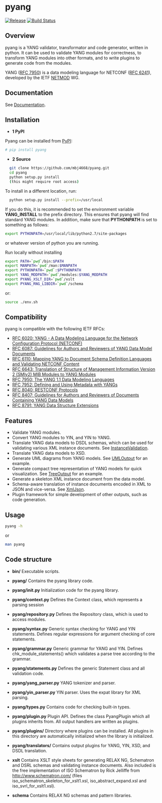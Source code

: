 # pyang #

[![Release](https://img.shields.io/github/v/release/mbj4668/pyang)](https://github.com/mbj4668/pyang/releases) [![Build Status](https://github.com/mbj4668/pyang/actions/workflows/tests.yml/badge.svg)](https://github.com/mbj4668/pyang/actions)

## Overview ##

pyang is a YANG validator, transformator and code generator, written
in python. It can be used to validate YANG modules for correctness, to
transform YANG modules into other formats, and to write plugins to
generate code from the modules.

YANG ([RFC 7950](http://tools.ietf.org/html/rfc7950)) is a data modeling language for NETCONF ([RFC 6241](http://tools.ietf.org/html/rfc6241)), developed by the IETF [NETMOD](http://www.ietf.org/html.charters/netmod-charter.html) WG.

## Documentation ##

See [Documentation](https://github.com/mbj4668/pyang/wiki/Documentation).

## Installation ##

- **1 PyPI**

Pyang can be installed from [PyPI](https://pypi.python.org/pypi):

```sh
# pip install pyang
```

- **2 Source**

```sh
  git clone https://github.com/mbj4668/pyang.git
  cd pyang
  python setup.py install
  (this might require root access)
```


To install in a different location, run:

```sh
  python setup.py install --prefix=/usr/local
```

If you do this, it is recommended to set the environment variable
**YANG_INSTALL** to the prefix directory.  This ensures that pyang will
find standard YANG modules. In addition, make sure that **PYTHONPATH** is set
to something as follows:

```sh
export PYTHONPATH=/usr/local/lib/python2.7/site-packages
```

or whatever version of python you are running.


Run locally without installing

```sh
export PATH=`pwd`/bin:$PATH
export MANPATH=`pwd`/man:$MANPATH
export PYTHONPATH=`pwd`:$PYTHONPATH
export YANG_MODPATH=`pwd`/modules:$YANG_MODPATH
export PYANG_XSLT_DIR=`pwd`/xslt
export PYANG_RNG_LIBDIR=`pwd`/schema
```

or:

```sh
source ./env.sh
```

## Compatibility ##

pyang is compatible with the following IETF RFCs:

  * [RFC 6020: YANG - A Data Modeling Language for the Network Configuration Protocol (NETCONF)](https://tools.ietf.org/html/rfc6020)
  * [RFC 6087: Guidelines for Authors and Reviewers of YANG Data Model Documents](https://tools.ietf.org/html/rfc6087)
  * [RFC 6110: Mapping YANG to Document Schema Definition Languages and Validating NETCONF Content](https://tools.ietf.org/html/rfc6110)
  * [RFC 6643: Translation of Structure of Management Information Version 2 (SMIv2) MIB Modules to YANG Modules](https://tools.ietf.org/html/rfc6643)
  * [RFC 7950: The YANG 1.1 Data Modeling Languages](https://tools.ietf.org/html/rfc7950)
  * [RFC 7952: Defining and Using Metadata with YANGs](https://tools.ietf.org/html/rfc7952)
  * [RFC 8040: RESTCONF Protocols](https://tools.ietf.org/html/rfc8040)
  * [RFC 8407: Guidelines for Authors and Reviewers of Documents Containing YANG Data Models](https://tools.ietf.org/html/rfc8407)
  * [RFC 8791: YANG Data Structure Extensions](https://tools.ietf.org/html/rfc8791)

## Features ##

  * Validate YANG modules.
  * Convert YANG modules to YIN, and YIN to YANG.
  * Translate YANG data models to DSDL schemas, which can be used for
    validating various XML instance documents. See
    [InstanceValidation](https://github.com/mbj4668/pyang/wiki/InstanceValidation).
  * Translate YANG data models to XSD.
  * Generate UML diagrams from YANG models. See
    [UMLOutput](https://github.com/mbj4668/pyang/wiki/UMLOutput) for
    an example.
  * Generate compact tree representation of YANG models for quick
    visualization. See
    [TreeOutput](https://github.com/mbj4668/pyang/wiki/TreeOutput) for
    an example.
  * Generate a skeleton XML instance document from the data model.
  * Schema-aware translation of instance documents encoded in XML to
    JSON and vice-versa. See
    [XmlJson](https://github.com/mbj4668/pyang/wiki/XmlJson).
  * Plugin framework for simple development of other outputs, such as
    code generation.

## Usage ##

```sh
pyang -h
```

or

```sh
man pyang
```

## Code structure ##

* **bin/**
  Executable scripts.

* **pyang/**
  Contains the pyang library code.

* **pyang/__init__.py**
  Initialization code for the pyang library.

* **pyang/context.py**
  Defines the Context class, which represents a parsing session

* **pyang/repository.py**
  Defines the Repository class, which is used to access modules.

* **pyang/syntax.py**
  Generic syntax checking for YANG and YIN statements.
  Defines regular expressions for argument checking of core
  statements.

* **pyang/grammar.py**
  Generic grammar for YANG and YIN.
  Defines chk_module_statements() which validates a parse tree
  according to the grammar.

* **pyang/statements.py**
  Defines the generic Statement class and all validation code.

* **pyang/yang_parser.py**
  YANG tokenizer and parser.

* **pyang/yin_parser.py**
  YIN parser.  Uses the expat library for XML parsing.

* **pyang/types.py**
  Contains code for checking built-in types.

* **pyang/plugin.py**
  Plugin API.  Defines the class PyangPlugin which all plugins
  inherits from. All output handlers are written as plugins.

* **pyang/plugins/**
  Directory where plugins can be installed.  All plugins in this
  directory are automatically initialized when the library is
  initialized.

* **pyang/translators/**
  Contains output plugins for YANG, YIN, XSD, and DSDL translation.

* **xslt**
  Contains XSLT style sheets for generating RELAX NG, Schematron and
  DSRL schemas and validating instance documents. Also included is the
  free implementation of ISO Schematron by Rick Jelliffe from
  http://www.schematron.com/ (files iso_schematron_skeleton_for_xslt1.xsl,
  iso_abstract_expand.xsl and iso_svrl_for_xslt1.xsl).

* **schema**
  Contains RELAX NG schemas and pattern libraries.



